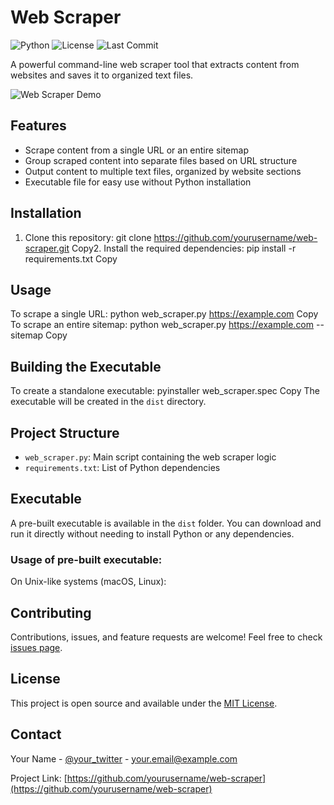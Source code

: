 # Web Scraper

![Python](https://img.shields.io/badge/Python-3.9%2B-blue)
![License](https://img.shields.io/badge/License-MIT-green)
![Last Commit](https://img.shields.io/github/last-commit/yourusername/web-scraper)

A powerful command-line web scraper tool that extracts content from websites and saves it to organized text files.

![Web Scraper Demo](https://media.giphy.com/media/v1.Y2lkPTc5MGI3NjExOTZtMG91aXkyMnJ5eXo5NXB0cTk3dnA5Z3Nwa3gyZ3dldGthbTBnNSZlcD12MV9pbnRlcm5hbF9naWZfYnlfaWQmY3Q9Zw/LL6x8hTiAExvxVbe3q/giphy.gif)

## Features

- Scrape content from a single URL or an entire sitemap
- Group scraped content into separate files based on URL structure
- Output content to multiple text files, organized by website sections
- Executable file for easy use without Python installation

## Installation

1. Clone this repository:
git clone https://github.com/yourusername/web-scraper.git
Copy2. Install the required dependencies:
pip install -r requirements.txt
Copy
## Usage

To scrape a single URL:
python web_scraper.py https://example.com
Copy
To scrape an entire sitemap:
python web_scraper.py https://example.com --sitemap
Copy
## Building the Executable

To create a standalone executable:
pyinstaller web_scraper.spec
Copy
The executable will be created in the `dist` directory.

## Project Structure

- `web_scraper.py`: Main script containing the web scraper logic
- `requirements.txt`: List of Python dependencies

## Executable

A pre-built executable is available in the `dist` folder. You can download and run it directly without needing to install Python or any dependencies.

### Usage of pre-built executable:

On Unix-like systems (macOS, Linux):

## Contributing

Contributions, issues, and feature requests are welcome! Feel free to check [issues page](link-to-issues-page).

## License

This project is open source and available under the [MIT License](LICENSE).

## Contact

Your Name - [@your_twitter](https://twitter.com/your_twitter) - your.email@example.com

Project Link: [https://github.com/yourusername/web-scraper](https://github.com/yourusername/web-scraper)
